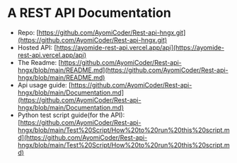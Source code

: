 # A REST API Documentation

+ Repo: [https://github.com/AyomiCoder/Rest-api-hngx.git](https://github.com/AyomiCoder/Rest-api-hngx.git)
+ Hosted API: [https://ayomide-rest-api.vercel.app/api](https://ayomide-rest-api.vercel.app/api)
+ The Readme: [https://github.com/AyomiCoder/Rest-api-hngx/blob/main/README.md](https://github.com/AyomiCoder/Rest-api-hngx/blob/main/README.md)
+ Api usage guide: [https://github.com/AyomiCoder/Rest-api-hngx/blob/main/Documentation.md](https://github.com/AyomiCoder/Rest-api-hngx/blob/main/Documentation.md)
+ Python test script guide(for the API): [https://github.com/AyomiCoder/Rest-api-hngx/blob/main/Test%20Script/How%20to%20run%20this%20script.md](https://github.com/AyomiCoder/Rest-api-hngx/blob/main/Test%20Script/How%20to%20run%20this%20script.md)